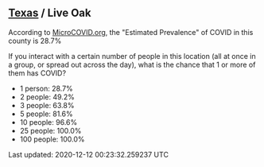 
## [Texas](/united-states/texas) / Live Oak

According to [MicroCOVID.org](http://microcovid.org),
the "Estimated Prevalence" of COVID in this county is 28.7%

If you interact with a certain number of people in this location
(all at once in a group, or spread out across the day), what is the chance that
1 or more of them has COVID?

- 1 person: 28.7%
- 2 people: 49.2%
- 3 people: 63.8%
- 5 people: 81.6%
- 10 people: 96.6%
- 25 people: 100.0%
- 100 people: 100.0%

Last updated: 2020-12-12 00:23:32.259237 UTC
